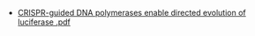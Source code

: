 - [CRISPR-guided DNA polymerases enable directed evolution of luciferase .pdf](https://github.com/idec2021/OUC/files/7349641/CRISPR-guided.DNA.polymerases.enable.directed.evolution.of.luciferase.pdf)


